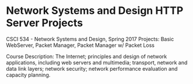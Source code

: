 # Network Systems and Design HTTP Server Projects

CSCI 534 - Network Systems and Design, Spring 2017
Projects: Basic WebServer, Packet Manager, Packet Manager w/ Packet Loss

Course Description: The Internet; principles and design of network applications, including web servers and multimedia;
transport, network and data link layers; network security; network performance evaluation and capacity planning. 
